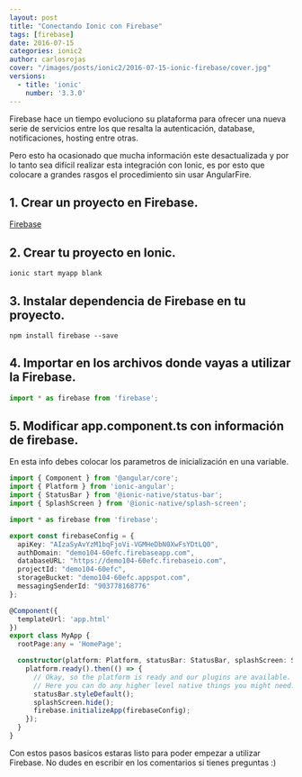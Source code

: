 ```yaml
---
layout: post
title: "Conectando Ionic con Firebase"
tags: [firebase]
date: 2016-07-15
categories: ionic2
author: carlosrojas
cover: "/images/posts/ionic2/2016-07-15-ionic-firebase/cover.jpg"
versions:
  - title: 'ionic'
    number: '3.3.0'
---
```


<amp-img width="1280" height="720" layout="responsive" src="/images/posts/ionic2/2016-07-15-ionic-firebase/cover.jpg"></amp-img>

Firebase hace un tiempo evoluciono su plataforma para ofrecer una nueva serie de servicios entre los que resalta la autenticación, database, notificaciones, hosting entre otras.

Pero esto ha ocasionado que mucha información este desactualizada y por lo tanto sea difícil realizar esta integración con Ionic, es por esto que colocare a grandes rasgos el procedimiento sin usar AngularFire.

## 1. Crear un proyecto en Firebase.

[Firebase](https://console.firebase.google.com)

## 2. Crear tu proyecto en Ionic.

```
ionic start myapp blank
```

## 3. Instalar dependencia de Firebase en tu proyecto.

```
npm install firebase --save
```

## 4. Importar en los archivos donde vayas a utilizar la Firebase.

```ts
import * as firebase from 'firebase';
```

## 5. Modificar app.component.ts con información de firebase.

En esta info debes colocar los parametros de inicialización en una variable.

```ts
import { Component } from '@angular/core';
import { Platform } from 'ionic-angular';
import { StatusBar } from '@ionic-native/status-bar';
import { SplashScreen } from '@ionic-native/splash-screen';

import * as firebase from 'firebase';

export const firebaseConfig = {
  apiKey: "AIzaSyAvYzM1bqFjoVi-VGMHeDbN0XwFsYDtLQ0",
  authDomain: "demo104-60efc.firebaseapp.com",
  databaseURL: "https://demo104-60efc.firebaseio.com",
  projectId: "demo104-60efc",
  storageBucket: "demo104-60efc.appspot.com",
  messagingSenderId: "903778168776"
};

@Component({
  templateUrl: 'app.html'
})
export class MyApp {
  rootPage:any = 'HomePage';

  constructor(platform: Platform, statusBar: StatusBar, splashScreen: SplashScreen) {
    platform.ready().then(() => {
      // Okay, so the platform is ready and our plugins are available.
      // Here you can do any higher level native things you might need.
      statusBar.styleDefault();
      splashScreen.hide();
      firebase.initializeApp(firebaseConfig);
    });
  }
}
```

Con estos pasos basicos estaras listo para poder empezar a utilizar Firebase. No dudes en escribir en los comentarios si tienes preguntas :)